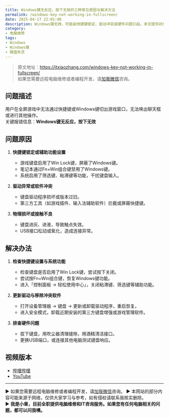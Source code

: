 ```yaml
---
title: Windows键无反应，按下无效的三种常见原因与解决方法
permalink: /windows-key-not-working-in-fullscreen/
date: 2025-04-17 22:01:06
description: Windows键无效，可能由快捷键锁定、驱动冲突或硬件问题引起。本文提供对应的排查与修复步骤。
category:
- 电脑维修
tags:
- Windows
- Windows键
- 键盘失灵
---
```


> 原文地址：<https://itxiaozhang.com/windows-key-not-working-in-fullscreen/>  
> 如果您需要远程电脑维修或者编程开发，请[加我微信](https://itxiaozhang.netlify.app/)咨询。 

## 问题描述  

用户在全屏游戏中无法通过快捷键或Windows键切出游戏窗口，无法唤出聊天框或进行其他操作。  
关键报错信息：**Windows键无反应，按下无效**

## 问题原因  

1. **快捷键锁定或辅助功能设置**  
   - 游戏键盘启用了Win Lock键，屏蔽了Windows键。  
   - 笔记本通过Fn+Win组合键禁用了Windows键。  
   - 系统启用了筛选键、粘滞键等功能，干扰键盘输入。

2. **驱动异常或软件冲突**  
   - 键盘驱动程序损坏或版本过旧。  
   - 第三方工具（如游戏插件、输入法辅助软件）拦截或屏蔽快捷键。

3. **物理损坏或接触不良**  
   - 键盘进灰、进液，导致触点失效。  
   - USB接口松动或氧化，造成连接异常。

## 解决办法  

1. **检查快捷键设置与系统功能**  
   - 检查键盘是否启用了Win Lock键，尝试按下关闭。  
   - 尝试按Fn+Win组合键，恢复Windows键功能。  
   - 进入「控制面板 → 轻松使用中心」，关闭粘滞键、筛选键等辅助功能。  

2. **更新驱动与移除冲突软件**  
   - 打开设备管理器 → 键盘 → 更新或卸载驱动程序，重启恢复。  
   - 进入安全模式，卸载近期安装的第三方键盘增强或游戏管理软件。  

3. **排查硬件问题**  
   - 拔下键盘，用吹尘器清理缝隙，用酒精清洁接口。  
   - 更换USB端口，或连接其他电脑测试键盘响应。

## 视频版本

- [哔哩哔哩](https://space.bilibili.com/3546607630944387)
- [YouTube](https://www.youtube.com/@itxiaozhang)

---
▶ 如果您需要远程电脑维修或者编程开发，请[加我微信](https://itxiaozhang.netlify.app/)咨询。 
▶ 本网站的部分内容可能来源于网络，仅供大家学习与参考，如有侵权请联系我核实删除。  
▶ **我是小章，目前全职提供电脑维修和IT咨询服务。如果您有任何电脑相关的问题，都可以问我噢。**  
